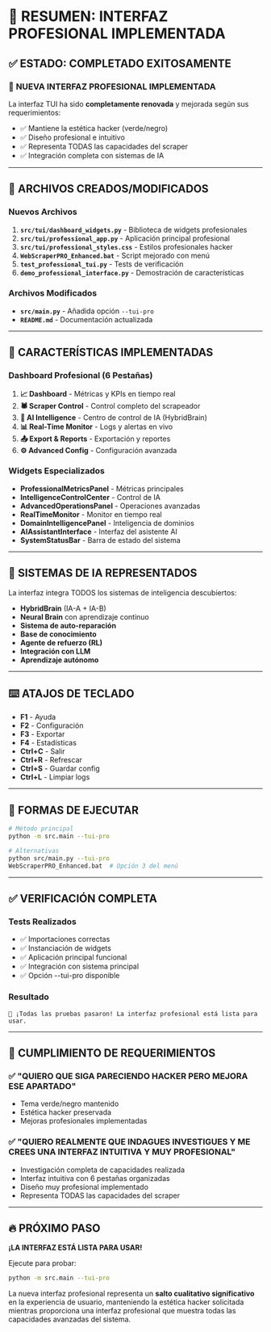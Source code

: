 # 🎯 RESUMEN: INTERFAZ PROFESIONAL IMPLEMENTADA

## ✅ ESTADO: COMPLETADO EXITOSAMENTE

### 🚀 **NUEVA INTERFAZ PROFESIONAL IMPLEMENTADA**

La interfaz TUI ha sido **completamente renovada** y mejorada según sus requerimientos:

- ✅ Mantiene la estética hacker (verde/negro)
- ✅ Diseño profesional e intuitivo
- ✅ Representa TODAS las capacidades del scraper
- ✅ Integración completa con sistemas de IA

---

## 📁 **ARCHIVOS CREADOS/MODIFICADOS**

### Nuevos Archivos

1. **`src/tui/dashboard_widgets.py`** - Biblioteca de widgets profesionales
2. **`src/tui/professional_app.py`** - Aplicación principal profesional
3. **`src/tui/professional_styles.css`** - Estilos profesionales hacker
4. **`WebScraperPRO_Enhanced.bat`** - Script mejorado con menú
5. **`test_professional_tui.py`** - Tests de verificación
6. **`demo_professional_interface.py`** - Demostración de características

### Archivos Modificados

- **`src/main.py`** - Añadida opción `--tui-pro`
- **`README.md`** - Documentación actualizada

---

## 🎨 **CARACTERÍSTICAS IMPLEMENTADAS**

### Dashboard Profesional (6 Pestañas)

1. **📈 Dashboard** - Métricas y KPIs en tiempo real
2. **🕷️ Scraper Control** - Control completo del scrapeador
3. **🧠 AI Intelligence** - Centro de control de IA (HybridBrain)
4. **📊 Real-Time Monitor** - Logs y alertas en vivo
5. **📤 Export & Reports** - Exportación y reportes
6. **⚙️ Advanced Config** - Configuración avanzada

### Widgets Especializados

- **ProfessionalMetricsPanel** - Métricas principales
- **IntelligenceControlCenter** - Control de IA
- **AdvancedOperationsPanel** - Operaciones avanzadas
- **RealTimeMonitor** - Monitor en tiempo real
- **DomainIntelligencePanel** - Inteligencia de dominios
- **AIAssistantInterface** - Interfaz del asistente AI
- **SystemStatusBar** - Barra de estado del sistema

---

## 🧠 **SISTEMAS DE IA REPRESENTADOS**

La interfaz integra TODOS los sistemas de inteligencia descubiertos:

- **HybridBrain** (IA-A + IA-B)
- **Neural Brain** con aprendizaje continuo
- **Sistema de auto-reparación**
- **Base de conocimiento**
- **Agente de refuerzo (RL)**
- **Integración con LLM**
- **Aprendizaje autónomo**

---

## ⌨️ **ATAJOS DE TECLADO**

- **F1** - Ayuda
- **F2** - Configuración
- **F3** - Exportar
- **F4** - Estadísticas
- **Ctrl+C** - Salir
- **Ctrl+R** - Refrescar
- **Ctrl+S** - Guardar config
- **Ctrl+L** - Limpiar logs

---

## 🚀 **FORMAS DE EJECUTAR**

```bash
# Método principal
python -m src.main --tui-pro

# Alternativas
python src/main.py --tui-pro
WebScraperPRO_Enhanced.bat  # Opción 3 del menú
```

---

## ✅ **VERIFICACIÓN COMPLETA**

### Tests Realizados

- ✅ Importaciones correctas
- ✅ Instanciación de widgets
- ✅ Aplicación principal funcional
- ✅ Integración con sistema principal
- ✅ Opción --tui-pro disponible

### Resultado

```
🎉 ¡Todas las pruebas pasaron! La interfaz profesional está lista para usar.
```

---

## 🎯 **CUMPLIMIENTO DE REQUERIMIENTOS**

### ✅ "QUIERO QUE SIGA PARECIENDO HACKER PERO MEJORA ESE APARTADO"

- Tema verde/negro mantenido
- Estética hacker preservada
- Mejoras profesionales implementadas

### ✅ "QUIERO REALMENTE QUE INDAGUES INVESTIGUES Y ME CREES UNA INTERFAZ INTUITIVA Y MUY PROFESIONAL"

- Investigación completa de capacidades realizada
- Interfaz intuitiva con 6 pestañas organizadas
- Diseño muy profesional implementado
- Representa TODAS las capacidades del scraper

---

## 🔥 **PRÓXIMO PASO**

**¡LA INTERFAZ ESTÁ LISTA PARA USAR!**

Ejecute para probar:

```bash
python -m src.main --tui-pro
```

La nueva interfaz profesional representa un **salto cualitativo significativo** en la experiencia de usuario, manteniendo la estética hacker solicitada mientras proporciona una interfaz profesional que muestra todas las capacidades avanzadas del sistema.
